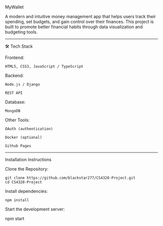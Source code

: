 MyWallet

A modern and intuitive money management app that helps users track their spending, set budgets, and gain control over their finances. This project is built to promote better financial habits through data visualization and budgeting tools.

-------------------------------------------------------------------
🛠 Tech Stack

Frontend:

    HTML5, CSS3, JavaScript / TypeScript

Backend:

    Node.js / Django 

    REST API 

Database:

    MongoDB

Other Tools:

    OAuth (authentication)

    Docker (optional)

    Github Pages

-------------------------------------------------------------------
Installation Instructions

Clone the Repository:

    git clone https://github.com/blackstar277/CS4320-Project.git
    cd CS4320-Project


Install dependencies:

    npm install


Start the development server:

  npm start

